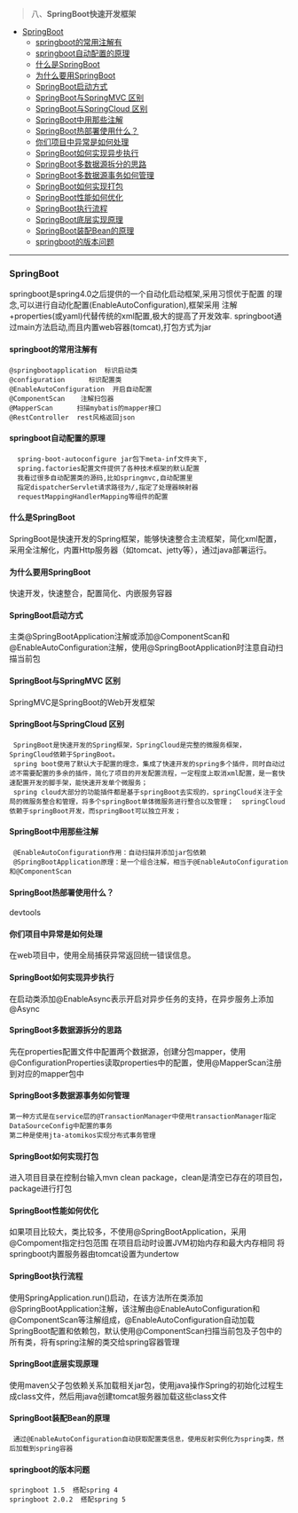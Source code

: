 > 八、**SpringBoot快速开发框架**
- [SpringBoot](#springboot)
    - [springboot的常用注解有](#springboot的常用注解有)
    - [springboot自动配置的原理](#springboot自动配置的原理)
    - [什么是SpringBoot](#什么是springboot)
    - [为什么要用SpringBoot](#为什么要用springboot)
    - [SpringBoot启动方式](#springboot启动方式)
    - [SpringBoot与SpringMVC 区别](#springboot与springmvc-区别)
    - [SpringBoot与SpringCloud 区别](#springboot与springcloud-区别)
    - [SpringBoot中用那些注解](#springboot中用那些注解)
    - [SpringBoot热部署使用什么？](#springboot热部署使用什么)
    - [你们项目中异常是如何处理](#你们项目中异常是如何处理)
    - [SpringBoot如何实现异步执行](#springboot如何实现异步执行)
    - [SpringBoot多数据源拆分的思路](#springboot多数据源拆分的思路)
    - [SpringBoot多数据源事务如何管理](#springboot多数据源事务如何管理)
    - [SpringBoot如何实现打包](#springboot如何实现打包)
    - [SpringBoot性能如何优化](#springboot性能如何优化)
    - [SpringBoot执行流程](#springboot执行流程)
    - [SpringBoot底层实现原理](#springboot底层实现原理)
    - [SpringBoot装配Bean的原理](#springboot装配bean的原理)
    - [springboot的版本问题](#springboot的版本问题)
_____
### SpringBoot
 springboot是spring4.0之后提供的一个自动化启动框架,采用习惯优于配置
    的理念,可以进行自动化配置(EnableAutoConfiguration),框架采用
    注解+properties(或yaml)代替传统的xml配置,极大的提高了开发效率.
    springboot通过main方法启动,而且内置web容器(tomcat),打包方式为jar
#### springboot的常用注解有 
    @springbootapplication  标识启动类
    @configuration      标识配置类
	@EnableAutoConfiguration  开启自动配置
	@ComponentScan    注解扫包器
	@MapperScan      扫描mybatis的mapper接口
	@RestController  rest风格返回json

#### springboot自动配置的原理
      spring-boot-autoconfigure jar包下meta-inf文件夹下,
      spring.factories配置文件提供了各种技术框架的默认配置
      我看过很多自动配置类的源码,比如springmvc,自动配置里
      指定dispatcherServlet请求路径为/,指定了处理器映射器
      requestMappingHandlerMapping等组件的配置
#### 什么是SpringBoot
SpringBoot是快速开发的Spring框架，能够快速整合主流框架，简化xml配置，采用全注解化，内置Http服务器（如tomcat、jetty等），通过java部署运行。

#### 为什么要用SpringBoot
快速开发，快速整合，配置简化、内嵌服务容器

#### SpringBoot启动方式
主类@SpringBootApplication注解或添加@ComponentScan和@EnableAutoConfiguration注解，使用@SpringBootApplication时注意自动扫描当前包

#### SpringBoot与SpringMVC 区别
SpringMVC是SpringBoot的Web开发框架

#### SpringBoot与SpringCloud 区别
     SpringBoot是快速开发的Spring框架，SpringCloud是完整的微服务框架，SpringCloud依赖于SpringBoot。
     spring boot使用了默认大于配置的理念，集成了快速开发的spring多个插件，同时自动过滤不需要配置的多余的插件，简化了项目的开发配置流程，一定程度上取消xml配置，是一套快速配置开发的脚手架，能快速开发单个微服务；
     spring cloud大部分的功能插件都是基于springBoot去实现的，springCloud关注于全局的微服务整合和管理，将多个springBoot单体微服务进行整合以及管理；  springCloud依赖于springBoot开发，而springBoot可以独立开发；

#### SpringBoot中用那些注解
     @EnableAutoConfiguration作用：自动扫描并添加jar包依赖
     @SpringBootApplication原理：是一个组合注解，相当于@EnableAutoConfiguration和@ComponentScan
#### SpringBoot热部署使用什么？
devtools

#### 你们项目中异常是如何处理
在web项目中，使用全局捕获异常返回统一错误信息。

#### SpringBoot如何实现异步执行
在启动类添加@EnableAsync表示开启对异步任务的支持，在异步服务上添加@Async

#### SpringBoot多数据源拆分的思路
先在properties配置文件中配置两个数据源，创建分包mapper，使用@ConfigurationProperties读取properties中的配置，使用@MapperScan注册到对应的mapper包中

#### SpringBoot多数据源事务如何管理
    第一种方式是在service层的@TransactionManager中使用transactionManager指定DataSourceConfig中配置的事务
    第二种是使用jta-atomikos实现分布式事务管理
#### SpringBoot如何实现打包
进入项目目录在控制台输入mvn clean package，clean是清空已存在的项目包，package进行打包
#### SpringBoot性能如何优化
如果项目比较大，类比较多，不使用@SpringBootApplication，采用@Compoment指定扫包范围
在项目启动时设置JVM初始内存和最大内存相同
将springboot内置服务器由tomcat设置为undertow

#### SpringBoot执行流程
使用SpringApplication.run()启动，在该方法所在类添加@SpringBootApplication注解，该注解由@EnableAutoConfiguration和@ComponentScan等注解组成，@EnableAutoConfiguration自动加载SpringBoot配置和依赖包，默认使用@ComponentScan扫描当前包及子包中的所有类，将有spring注解的类交给spring容器管理

#### SpringBoot底层实现原理
使用maven父子包依赖关系加载相关jar包，使用java操作Spring的初始化过程生成class文件，然后用java创建tomcat服务器加载这些class文件

#### SpringBoot装配Bean的原理
     通过@EnableAutoConfiguration自动获取配置类信息，使用反射实例化为spring类，然后加载到spring容器
#### springboot的版本问题
    springboot 1.5  搭配spring 4
    springboot 2.0.2  搭配spring 5
